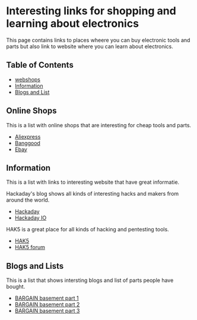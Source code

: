 # Interesting links for shopping and learning about electronics

This page contains links to places wheere you can buy electronic tools and parts but also link to website where you can learn about electronics.

## Table of Contents

  - [webshops](#Webshops)
  - [Information](#Information)
  - [Blogs and List](#Blogs-and-List)

## Online Shops
This is a list with online shops that are interesting for cheap tools and parts.

- [Aliexpress](https://www.aliexpress.com/)
- [Banggood](https://www.banggood.com/)
- [Ebay](http://ebay.com/)

## Information
This is a list with links to interesting website that have great informatie.

Hackaday's blog shows all kinds of interesting hacks and makers from around the world.

- [Hackaday](https://hackaday.com/)
- [Hackaday IO](https://hackaday.io/)

HAK5 is a great place for all kinds of hacking and pentesting tools.

- [HAK5](https://www.hak5.org/)
- [HAK5 forum](https://forums.hak5.org/)

## Blogs and Lists
This is a list that shows intersting blogs and list of parts people have bought.

- [BARGAIN basement part 1](https://www.thethingsnetwork.org/forum/t/the-bargain-basement-part-1/1697)
- [BARGAIN basement part 2](https://www.thethingsnetwork.org/forum/t/the-bargain-basement-part-2/5977)
- [BARGAIN basement part 3](https://www.thethingsnetwork.org/forum/t/the-bargain-basement-part-3/9852/)


